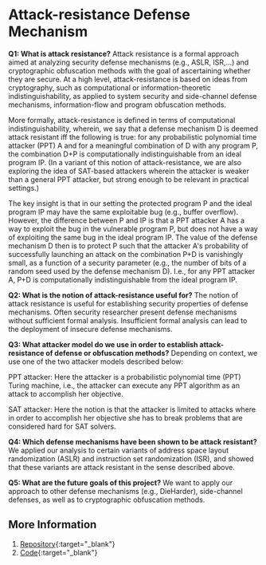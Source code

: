 # Attack-resistance Defense Mechanism

**Q1: What is attack resistance?**
Attack resistance is a formal approach aimed at analyzing security defense mechanisms (e.g., ASLR, ISR,...) and cryptographic obfuscation methods with the goal of ascertaining whether they are secure. At a high level, attack-resistance is based on ideas from cryptography, such as computational or information-theoretic indistinguishability, as applied to system security and side-channel defense mechanisms, information-flow and program obfuscation methods.

More formally, attack-resistance is defined in terms of computational indistinguishability, wherein, we say that a defense mechanism D is deemed attack resistant iff the following is true: for any probabilistic polynomial time attacker (PPT) A and for a meaningful combination of D with any program P, the combination D+P is computationally indistinguishable from an ideal program IP. (In a variant of this notion of attack-resistance, we are also exploring the idea of SAT-based attackers wherein the attacker is weaker than a general PPT attacker, but strong enough to be relevant in practical settings.)

The key insight is that in our setting the protected program P and the ideal program IP may have the same exploitable bug (e.g., buffer overflow). However, the difference between P and IP is that a PPT attacker A has a way to exploit the bug in the vulnerable program P, but does not have a way of exploiting the same bug in the ideal program IP. The value of the defense mechanism D then is to protect P such that the attacker A's probability of successfully launching an attack on the combination P+D is vanishingly small, as a function of a security parameter (e.g., the number of bits of a random seed used by the defense mechanism D). I.e., for any PPT attacker A, P+D is computationally indistinguishable from the ideal program IP.

**Q2: What is the notion of attack-resistance useful for?**
The notion of attack resistance is useful for establishing security properties of defense mechanisms. Often security researcher present defense mechanisms without sufficient formal analysis. Insufficient formal analysis can lead to the deployment of insecure defense mechanisms. 

**Q3: What attacker model do we use in order to establish attack-resistance of defense or obfuscation methods?**
Depending on context, we use one of the two attacker models described below:

PPT attacker: Here the attacker is a probabilistic polynomial time (PPT) Turing machine, i.e., the attacker can execute any PPT algorithm as an attack to accomplish her objective.

SAT attacker: Here the notion is that the attacker is limited to attacks where in order to accomplish her objective she has to break problems that are considered hard for SAT solvers.

**Q4: Which defense mechanisms have been shown to be attack resistant?**
We applied our analysis to certain variants of address space layout randomization (ASLR) and instruction set randomization (ISR), and showed that these variants are attack resistant in the sense described above.

**Q5: What are the future goals of this project?**
We want to apply our approach to other defense mechanisms (e.g., DieHarder), side-channel defenses, as well as to cryptographic obfuscation methods.

## More Information
1. [Repository](https://sites.google.com/u/0/d/1mD_yqgU7XF_DtpQBtSmpaA6QDwcD3DVt/p/1E9aPcdTDffpKscIGAI3r-MIXXV-c8Z6R/preview){:target="_blank"}
2. [Code](https://github.com/QuanZhang-William/M-Pro){:target="_blank"}

